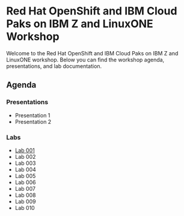 # Red Hat OpenShift and IBM Cloud Paks on IBM Z and LinuxONE Workshop

Welcome to the Red Hat OpenShift and IBM Cloud Paks on IBM Z and LinuxONE workshop. Below you can find the workshop agenda, presentations, and lab documentation.

## Agenda

### Presentations
* Presentation 1
* Presentation 2

### Labs

* [Lab 001](lab001.md)
* Lab 002
* Lab 003
* Lab 004
* Lab 005
* Lab 006
* Lab 007
* Lab 008
* Lab 009
* Lab 010
